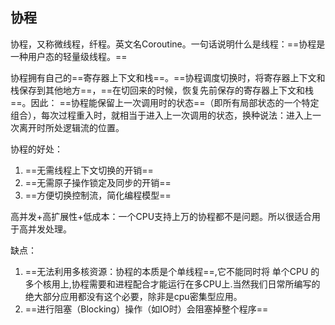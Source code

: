 ## **协程**

协程，又称微线程，纤程。英文名Coroutine。一句话说明什么是线程：==协程是一种用户态的轻量级线程。==

协程拥有自己的==寄存器上下文和栈==。==协程调度切换时，将寄存器上下文和栈保存到其他地方==，==在切回来的时候，恢复先前保存的寄存器上下文和栈==。因此： ==协程能保留上一次调用时的状态==（即所有局部状态的一个特定组合），每次过程重入时，就相当于进入上一次调用的状态，换种说法：进入上一次离开时所处逻辑流的位置。

协程的好处：

1. ==无需线程上下文切换的开销==
2. ==无需原子操作锁定及同步的开销==
3. ==方便切换控制流，简化编程模型==

高并发+高扩展性+低成本：一个CPU支持上万的协程都不是问题。所以很适合用于高并发处理。

缺点：

1. ==无法利用多核资源：协程的本质是个单线程==,它不能同时将 单个CPU 的多个核用上,协程需要和进程配合才能运行在多CPU上.当然我们日常所编写的绝大部分应用都没有这个必要，除非是cpu密集型应用。
2. ==进行阻塞（Blocking）操作（如IO时）会阻塞掉整个程序==